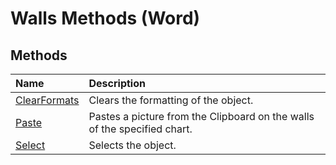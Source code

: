 
# Walls Methods (Word)

## Methods



|**Name**|**Description**|
|:-----|:-----|
|[ClearFormats](70ca549c-fe9b-9165-9af1-f518f4d1bb5f.md)|Clears the formatting of the object.|
|[Paste](f723f84b-4193-fd57-3e32-5134034482c1.md)|Pastes a picture from the Clipboard on the walls of the specified chart. |
|[Select](c82a20dc-da21-2582-58cb-d44665b5476f.md)|Selects the object.|
